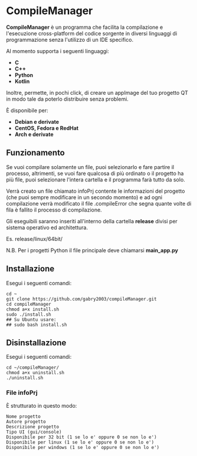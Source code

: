 # CompileManager

**CompileManager** è un programma che facilita la compilazione e l'esecuzione cross-platform del codice sorgente in diversi linguaggi di programmazione senza l'utilizzo di un IDE specifico.

Al momento supporta i seguenti linguaggi:

- **C**
- **C++**
- **Python**
- **Kotlin**

Inoltre, permette, in pochi click, di creare un appImage del tuo progetto QT in modo tale da poterlo distribuire senza problemi.

È disponibile per:

- **Debian e derivate**
- **CentOS, Fedora e RedHat**
- **Arch e derivate**

## Funzionamento

Se vuoi compilare solamente un file, puoi selezionarlo e fare partire il processo, altrimenti, se vuoi fare qualcosa di più ordinato o il progetto ha più file, puoi selezionare l'intera cartella e il programma farà tutto da solo.

Verrà creato un file chiamato infoPrj contente le informazioni del progetto (che puoi sempre modificare in un secondo momento) e ad ogni compilazione verrà modificato il file .compileError che segna quante volte di fila è fallito il processo di compilazione.

Gli eseguibili saranno inseriti all'interno della cartella **release** divisi per sistema operativo ed architettura.

Es. release/linux/64bit/

N.B. Per i progetti Python il file principale deve chiamarsi **main_app.py**

## Installazione

Esegui i seguenti comandi:

```shell
cd ~
git clone https://github.com/gabry2003/compileManager.git
cd compileManager
chmod a+x install.sh
sudo ./install.sh
## Su Ubuntu usare:
## sudo bash install.sh
```

## Disinstallazione

Esegui i seguenti comandi:

```shell
cd ~/compileManager/
chmod a+x uninstall.sh
./uninstall.sh
```

### File infoPrj

È strutturato in questo modo:

```textile
Nome progetto
Autore progetto
Descrizione progetto
Tipo UI (gui/console)
Disponibile per 32 bit (1 se lo e' oppure 0 se non lo e')
Disponibile per linux (1 se lo e' oppure 0 se non lo e')
Disponibile per windows (1 se lo e' oppure 0 se non lo e')
```
